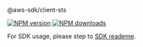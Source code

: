 @aws-sdk/client-sts

[![NPM version](https://img.shields.io/npm/v/@aws-sdk/client-sts/preview.svg)](https://www.npmjs.com/package/@aws-sdk/client-sts)
[![NPM downloads](https://img.shields.io/npm/dm/@aws-sdk/client-sts.svg)](https://www.npmjs.com/package/@aws-sdk/client-sts)

For SDK usage, please step to [SDK reademe](https://github.com/aws/aws-sdk-js-v3).
